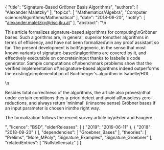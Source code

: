 {
    "title": "Signature-Based Gröbner Basis Algorithms",
    "authors": [
        "Alexander Maletzky"
    ],
    "topics": [
        "Mathematics/Algebra",
        "Computer science/Algorithms/Mathematical"
    ],
    "date": "2018-09-20",
    "notify": [
        "alexander.maletzky@risc.jku.at"
    ],
    "abstract": "\n<p>This article formalizes signature-based algorithms for computing\nGr&ouml;bner bases. Such algorithms are, in general, superior to\nother algorithms in terms of efficiency, and have not been formalized\nin any proof assistant so far. The present development is both\ngeneric, in the sense that most known variants of signature-based\nalgorithms are covered by it, and effectively executable on concrete\ninput thanks to Isabelle's code generator. Sample computations of\nbenchmark problems show that the verified implementation of\nsignature-based algorithms indeed outperforms the existing\nimplementation of Buchberger's algorithm in Isabelle/HOL.</p>\n<p>Besides total correctness of the algorithms, the article also proves\nthat under certain conditions they a-priori detect and avoid all\nuseless zero-reductions, and always return 'minimal' (in\nsome sense) Gr&ouml;bner bases if an input parameter is chosen in\nthe right way.</p><p>The formalization follows the recent survey article by\nEder and Faug&egrave;re.</p>",
    "licence": "BSD",
    "olderReleases": [
        {
            "2019": "2019-06-11"
        },
        {
            "2018": "2018-09-20"
        }
    ],
    "dependencies": [
        "Groebner_Bases"
    ],
    "theories": [
        "Prelims",
        "More_MPoly",
        "Signature_Examples",
        "Signature_Groebner"
    ],
    "relatedEntries": [
        "Nullstellensatz"
    ]
}